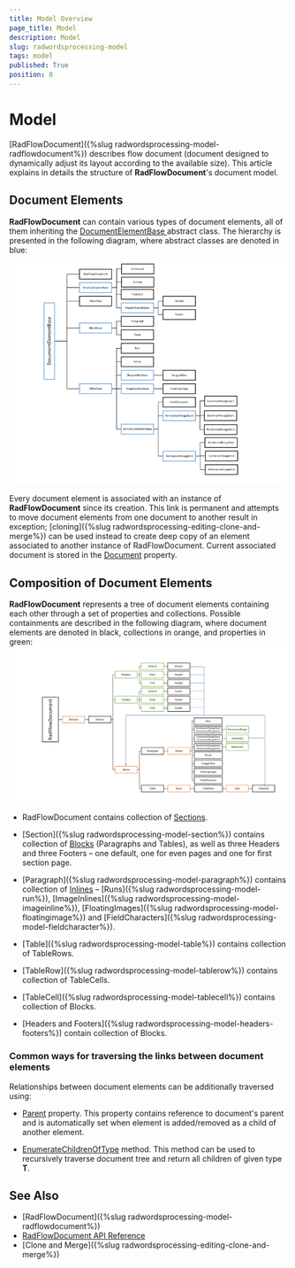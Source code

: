 ```yaml
---
title: Model Overview
page_title: Model
description: Model
slug: radwordsprocessing-model
tags: model
published: True
position: 0
---
```


# Model



[RadFlowDocument]({%slug radwordsprocessing-model-radflowdocument%}) describes flow document (document designed to dynamically adjust its layout according to the available size). This article explains in details the structure of __RadFlowDocument__'s document model.
      

## Document Elements

__RadFlowDocument__ can contain various types of document elements, all of them inheriting the [DocumentElementBase ](https://docs.telerik.com/devtools/document-processing/api/Telerik.Windows.Documents.Flow.Model.DocumentElementBase.html) abstract class. The hierarchy is presented in the following diagram, where abstract classes are denoted in blue:      
  
![Rad Words Processing Model 04](images/RadWordsProcessing_Model_04.png)

Every document element is associated with an instance of __RadFlowDocument__ since its creation. This link is permanent and attempts to move document elements from one document to another result in exception; [cloning]({%slug radwordsprocessing-editing-clone-and-merge%}) can be used instead to create deep copy of an element associated to another instance of RadFlowDocument. Current associated document is stored in the [Document](https://docs.telerik.com/devtools/document-processing/api/Telerik.Windows.Documents.Flow.Model.DocumentElementBase.html#collapsible-Telerik_Windows_Documents_Flow_Model_DocumentElementBase_Document) property.
        

## Composition of Document Elements

__RadFlowDocument__ represents a tree of document elements containing each other through a set of properties and collections. Possible containments are described in the following diagram, where document elements are denoted in black, collections in orange, and properties in green:
![Rad Words Processing Model 05](images/RadWordsProcessing_Model_05.png)

* RadFlowDocument contains collection of [Sections](https://docs.telerik.com/devtools/document-processing/api/Telerik.Windows.Documents.Flow.Model.RadFlowDocument.html#collapsible-Telerik_Windows_Documents_Flow_Model_RadFlowDocument_Sections).
            

* [Section]({%slug radwordsprocessing-model-section%}) contains collection of [Blocks](https://docs.telerik.com/devtools/document-processing/api/Telerik.Windows.Documents.Flow.Model.BlockBase.html) (Paragraphs and Tables), as well as three Headers and three Footers – one default, one for even pages and one for first section page.
            

* [Paragraph]({%slug radwordsprocessing-model-paragraph%}) contains collection of [Inlines](https://docs.telerik.com/devtools/document-processing/api/Telerik.Windows.Documents.Flow.Model.InlineBase.html) – [Runs]({%slug radwordsprocessing-model-run%}), [ImageInlines]({%slug radwordsprocessing-model-imageinline%}), [FloatingImages]({%slug radwordsprocessing-model-floatingimage%}) and [FieldCharacters]({%slug radwordsprocessing-model-fieldcharacter%}).
            

* [Table]({%slug radwordsprocessing-model-table%}) contains collection of TableRows.
            

* [TableRow]({%slug radwordsprocessing-model-tablerow%})  contains collection of TableCells.
            

* [TableCell]({%slug radwordsprocessing-model-tablecell%}) contains collection of Blocks.
            

* [Headers and Footers]({%slug radwordsprocessing-model-headers-footers%}) contain collection of Blocks.
            

### Common ways for traversing the links between document elements

Relationships between document elements can be additionally traversed using:
            

* [Parent](https://docs.telerik.com/devtools/document-processing/api/Telerik.Windows.Documents.Flow.Model.DocumentElementBase.html#collapsible-Telerik_Windows_Documents_Flow_Model_DocumentElementBase_Parent) property. This property contains reference to document's parent and is automatically set when element is added/removed as a child of another element.
                

* [EnumerateChildrenOfType<T>](https://docs.telerik.com/devtools/document-processing/api/Telerik.Windows.Documents.Flow.Model.DocumentElementBase.html#collapsible-Telerik_Windows_Documents_Flow_Model_DocumentElementBase_EnumerateChildrenOfType__1) method. This method can be used to recursively traverse document tree and return all children of given type __T__.
                

## See Also

 * [RadFlowDocument]({%slug radwordsprocessing-model-radflowdocument%})
 * [RadFlowDocument API Reference](https://docs.telerik.com/devtools/document-processing/api/Telerik.Windows.Documents.Flow.Model.RadFlowDocument.html)
 * [Clone and Merge]({%slug radwordsprocessing-editing-clone-and-merge%})
